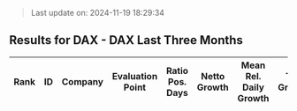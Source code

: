 > Last update on: 2024-11-19 18:29:34

## Results for DAX - DAX Last Three Months

| Rank | ID | Company | Evaluation Point | Ratio Pos. Days | Netto Growth | Mean Rel. Daily Growth | Tot. Growth | Current Price | Sector |
| --- | --- | --- | --- | --- | --- | --- | --- | --- | --- |


